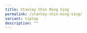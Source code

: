 ```yaml
---
title: Stanley Chin Ming Sing
permalink: /stanley-chin-ming-sing/
variant: tiptap
description: ""
---
```

